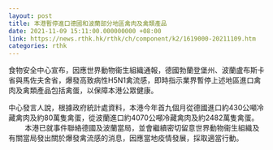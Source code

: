```yaml
---
layout: post
title: 本港暫停進口​德國和波蘭部分地區禽肉及禽類產品
date: 2021-11-09 15:11:00.000000000 +08:00
link: https://news.rthk.hk/rthk/ch/component/k2/1619000-20211109.htm
categories: rthk
---
```


食物安全中心宣布，因應世界動物衞生組織通報，德國勃蘭登堡州、波蘭盧布斯卡省與馬佐夫舍省，爆發高致病性H5N1禽流感，即時指示業界暫停上述地區進口禽肉及禽類產品包括禽蛋，以保障本港公眾健康。

中心發言人說，根據政府統計處資料，本港今年首九個月從德國進口約430公噸冷藏禽肉及約80萬隻禽蛋，從波蘭進口約4070公噸冷藏禽肉及約2482萬隻禽蛋。
　　 
本港已就事件聯絡德國及波蘭當局，並會繼續密切留意世界動物衞生組織及有關當局發出關於爆發禽流感的消息，因應當地疫情發展，採取適當行動。
